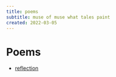 ```yaml
---
title: poems
subtitle: muse of muse what tales paint
created: 2022-03-05
---
```


# Poems

- [reflection](reflection.html)
